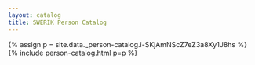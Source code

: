 ```yaml
---
layout: catalog
title: SWERIK Person Catalog
---
```

{% assign p = site.data._person-catalog.i-SKjAmNScZ7eZ3a8Xy1J8hs %}
{% include person-catalog.html p=p %}

